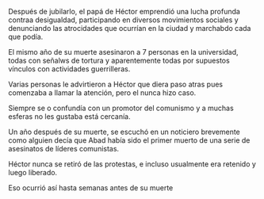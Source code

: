 Después de jubilarlo, el papá de Héctor emprendió una lucha profunda contraa desigualdad, participando en diversos movimientos sociales y denunciando las atrocidades que ocurrían en la ciudad y marchabdo cada que podía.

El mismo año de su muerte asesinaron a 7 personas en la universidad, todas con señalws de tortura y aparentemente todas por supuestos vínculos con actividades guerrilleras.

Varias personas le advirtieron a Héctor que diera paso atras pues comenzaba a llamar la atención, pero el nunca hizo caso.

Siempre se o confundía con un promotor del comunismo y a muchas esferas no les gustaba está cercanía.

Un año después de su muerte, se escuchó en un noticiero  brevemente como alguien decía que Abad había sido el primer muerto de una serie de asesinatos de líderes comunistas.

Héctor nunca  se retiró de las protestas, e incluso usualmente era retenido y luego liberado.

Eso ocurrió así hasta semanas antes de su muerte
